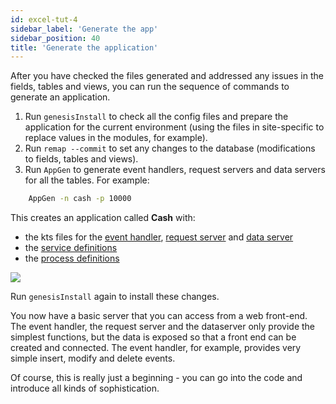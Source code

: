 ```yaml
---
id: excel-tut-4
sidebar_label: 'Generate the app'
sidebar_position: 40
title: 'Generate the application'
---
```







After you have checked the files generated and addressed any issues in the fields, tables and views, you can run the sequence of commands to generate an application.

1. Run `genesisInstall` to check all the config files and prepare the application for the current environment (using the files in site-specific to replace values in the modules, for example).
2. Run `remap --commit` to set any changes to the database (modifications to fields, tables and views).
3. Run `AppGen` to generate event handlers,  request servers and data servers for all the tables. For example:

```bash
    AppGen -n cash -p 10000
```

This creates an application called **Cash** with:

* the kts files for the  [event handler](/tutorials/excel-to-genesis/Files/excel-tut-5/), [request server](/tutorials/excel-to-genesis/Files/excel-tut-6/) and [data server](/tutorials/excel-to-genesis/Files/excel-tut-7/)
* the [service definitions](/tutorials/excel-to-genesis/Files/excel-tut-10/)
* the [process definitions](/tutorials/excel-to-genesis/Files/excel-tut-9/)

![](/img/built-by-appgen.png)

Run `genesisInstall` again to install these changes.

You now have a basic server that you can access from a web front-end. The event handler, the request server and the dataserver only provide the simplest functions, but the data is exposed so that a front end can be created and connected. The event handler, for example, provides very simple insert, modify and delete events.

Of course, this is really just a beginning - you can go into the code and introduce all kinds of sophistication.

